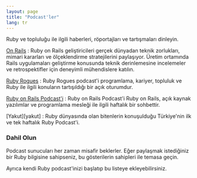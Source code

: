 ```yaml
---
layout: page
title: "Podcast'ler"
lang: tr
---
```


Ruby ve topluluğu ile ilgili haberleri, röportajları ve tartışmaları dinleyin.

[On Rails][onrails]
: Ruby on Rails geliştiricileri gerçek dünyadan teknik zorlukları, mimari
  kararları ve ölçeklendirme stratejilerini paylaşıyor. Üretim ortamında
  Rails uygulamaları geliştirme konusunda teknik derinlemesine incelemeler
  ve retrospektifler için deneyimli mühendislere katılın.

[Ruby Rogues][rogues]
: Ruby Rogues podcast'i programlama, kariyer, topluluk ve Ruby ile ilgili
  konuların tartışıldığı bir açık oturumdur.

[Ruby on Rails Podcast'i][rorpodcast]
: Ruby on Rails Podcast'i Ruby on Rails, açık kaynak yazılımlar ve programlama
  mesleği ile ilgili haftalık bir sohbettir.

[Yakut][yakut]
: Ruby dünyasında olan bitenlerin konuşulduğu Türkiye'nin ilk ve tek haftalık
  Ruby Podcast'i.

### Dahil Olun

Podcast sunucuları her zaman misafir beklerler. Eğer paylaşmak istediğiniz bir
Ruby bilgisine sahipseniz, bu gösterilerin sahipleri ile temasa geçin.

Ayrıca kendi Ruby podcast'inizi başlatıp bu listeye ekleyebilirsiniz.

[onrails]: https://onrails.buzzsprout.com/
[rorpodcast]: https://www.therubyonrailspodcast.com
[rogues]: https://rubyrogues.com
